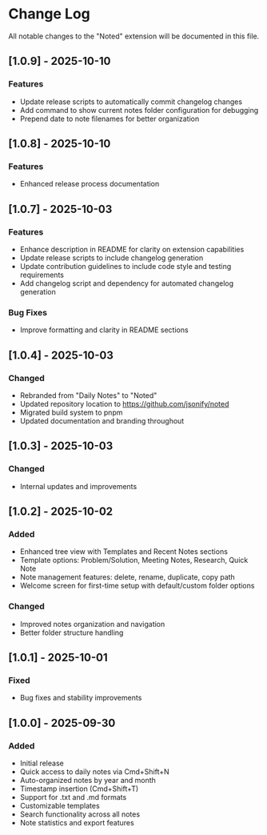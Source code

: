 # Change Log

All notable changes to the "Noted" extension will be documented in this file.

## [1.0.9] - 2025-10-10

### Features
- Update release scripts to automatically commit changelog changes
- Add command to show current notes folder configuration for debugging
- Prepend date to note filenames for better organization

## [1.0.8] - 2025-10-10

### Features
- Enhanced release process documentation

## [1.0.7] - 2025-10-03

### Features
- Enhance description in README for clarity on extension capabilities
- Update release scripts to include changelog generation
- Update contribution guidelines to include code style and testing requirements
- Add changelog script and dependency for automated changelog generation

### Bug Fixes
- Improve formatting and clarity in README sections

## [1.0.4] - 2025-10-03

### Changed
- Rebranded from "Daily Notes" to "Noted"
- Updated repository location to https://github.com/jsonify/noted
- Migrated build system to pnpm
- Updated documentation and branding throughout

## [1.0.3] - 2025-10-03

### Changed
- Internal updates and improvements

## [1.0.2] - 2025-10-02

### Added
- Enhanced tree view with Templates and Recent Notes sections
- Template options: Problem/Solution, Meeting Notes, Research, Quick Note
- Note management features: delete, rename, duplicate, copy path
- Welcome screen for first-time setup with default/custom folder options

### Changed
- Improved notes organization and navigation
- Better folder structure handling

## [1.0.1] - 2025-10-01

### Fixed
- Bug fixes and stability improvements

## [1.0.0] - 2025-09-30

### Added
- Initial release
- Quick access to daily notes via Cmd+Shift+N
- Auto-organized notes by year and month
- Timestamp insertion (Cmd+Shift+T)
- Support for .txt and .md formats
- Customizable templates
- Search functionality across all notes
- Note statistics and export features
